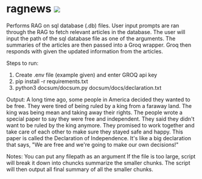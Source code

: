 # ragnews ![](https://github.com/alberttangalbert/ragnews/workflows/test/badge.svg)

Performs RAG on sql database (.db) files. 
User input prompts are ran through the RAG to fetch relevant articles in the database.
The user will input the path of the sql database file as one of the arguments. 
The summaries of the articles are then passed into a Groq wrapper.
Groq then responds with given the updated information from the articles. 

Steps to run:
1) Create .env file (example given) and enter GROQ api key
2) pip install -r requirements.txt
3) python3 docsum/docsum.py docsum/docs/declaration.txt

Output:
A long time ago, some people in America decided they wanted to be free. They were tired of being ruled by a king from a faraway land. The king was being mean and taking away their rights. The people wrote a special paper to say they were free and independent. They said they didn't want to be ruled by the king anymore. They promised to work together and take care of each other to make sure they stayed safe and happy. This paper is called the Declaration of Independence. It's like a big declaration that says, "We are free and we're going to make our own decisions!"

Notes:
You can put any filepath as an argument 
If the file is too large, script will break it down into chuncks summarize the smaller chunks.
The script will then output all final summary of all the smaller chunks.
